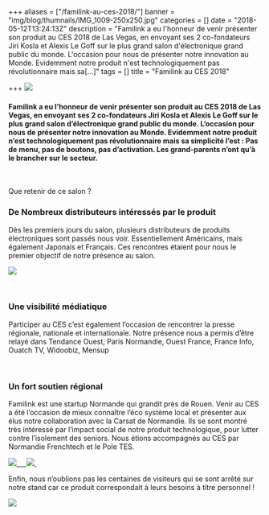 +++
aliases = ["/familink-au-ces-2018/"]
banner = "img/blog/thumnails/IMG_1009-250x250.jpg"
categories = []
date = "2018-05-12T13:24:13Z"
description = "Familink a eu l'honneur de venir présenter son produit au CES 2018 de Las Vegas, en envoyant ses 2 co-fondateurs Jiri Kosla et Alexis Le Goff sur le plus grand salon d'électronique grand public du monde. L'occasion pour nous de présenter notre innovation au Monde. Evidemment notre produit n'est technologiquement pas révolutionnaire mais sa[...]"
tags = []
title = "Familink au CES 2018"

+++
![](/uploads/2018/05/12/CES-CTA-Logo-Combo-Blue-Text-Logo-Left_1147x399-768x267.png) 

#### **Familink a eu l’honneur de venir présenter son produit au CES 2018 de Las Vegas, en envoyant ses 2 co-fondateurs Jiri Kosla et Alexis Le Goff sur le plus grand salon d’électronique grand public du monde. L’occasion pour nous de présenter notre innovation au Monde. Evidemment notre produit n’est technologiquement pas révolutionnaire mais sa simplicité l’est : Pas de menu, pas de boutons, pas d’activation. Les grand-parents n’ont qu’à le brancher sur le secteur.**

 

Que retenir de ce salon ?

### **De Nombreux distributeurs intéressés par le produit**

Dès les premiers jours du salon, plusieurs distributeurs de produits électroniques sont passés nous voir. Essentiellement Américains, mais également Japonais et Français. Ces rencontres étaient pour nous le premier objectif de notre présence au salon.

![](/uploads/2018/05/12/IMG_0938-300x225-1.jpg)

 

### **Une visibilité médiatique**

Participer au CES c’est également l’occasion de rencontrer la presse régionale, nationale et internationale. Notre présence nous a permis d’être relayé dans Tendance Ouest, Paris Normandie, Ouest France, France Info, Ouatch TV, Widoobiz, Mensup

 

### **Un fort soutien régional**

Familink est une startup Normande qui grandit près de Rouen. Venir au CES a été l’occasion de mieux connaître l’éco système local et présenter aux élus notre collaboration avec la Carsat de Normandie. Ils se sont montré très intéressé par l’impact social de notre produit technologique, pour lutter contre l’isolement des seniors. Nous étions accompagnés au CES par Normandie Frenchtech et le Pole TES.

![](/uploads/2018/05/12/20180110_122603-300x169.jpg)[     ![](/uploads/2018/05/12/IMG_0977-300x225.jpg) ](https://dr8rbg9qg9auo.cloudfront.net/wp-content/uploads/2018/01/20180110_122603.jpg)

Enfin, nous n’oublions pas les centaines de visiteurs qui se sont arrêté sur notre stand car ce produit correspondait à leurs besoins à titre personnel !

![](/uploads/2018/05/12/IMG_1009-300x190.jpg)